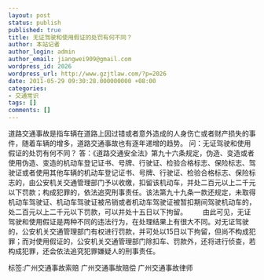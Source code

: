 ```yaml
---
layout: post
status: publish
published: true
title: 无证驾驶和使用假证的处罚有何不同？
author: 本站记者
author_login: admin
author_email: jiangwei909@gmail.com
wordpress_id: 2026
wordpress_url: http://www.gzjtlaw.com/?p=2026
date: 2011-05-29 09:30:28.000000000 +08:00
categories:
- 交通常识
tags: []
comments: []
---
```

道路交通事故是指车辆在道路上因过错或者意外造成的人身伤亡或者财产损失的事件，随着车辆的增多，道路交通事故也有逐年递增的趋势。  问：无证驾驶和使用假证的处罚有何不同？ 答：《道路交通安全法》第九十六条规定，伪造、变造或者使用伪造、变造的机动车登记证书、号牌、行驶证、检验合格标志、保险标志、驾驶证或者使用其他车辆的机动车登记证书、号牌、行驶证、检验合格标志、保险标志的，由公安机关交通管理部门予以收缴，扣留该机动车，并处二百元以上二千元以下罚款；构成犯罪的，依法追究刑事责任。该法第九十九条一款还规定，未取得机动车驾驶证、机动车驾驶证被吊销或者机动车驾驶证被暂扣期间驾驶机动车的，处二百元以上二千元以下罚款，可以并处十五日以下拘留。 　　由此可见，无证驾驶和使用假证是两种不同的违法行为，在处理结果上有很大不同。对无证驾驶的，公安机关交通管理部门有权进行罚款，并可处以15日以下拘留，但尚不构成犯罪；而对使用假证的，公安机关交通管理部门除扣车、罚款外，还将进行侦查，若构成犯罪，还会依法追究犯罪嫌疑人的刑事责任。   标签:广州交通事故索赔 广州交通事故赔偿 广州交通事故律师

